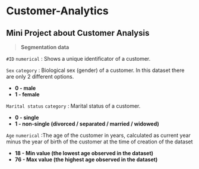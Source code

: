 # Customer-Analytics
## Mini Project about Customer Analysis

> **Segmentation data**

`#ID`  `numerical`  : Shows  a unique identificator of a customer.

`Sex`  `category`   : Biological sex (gender) of a customer. In this dataset there are only 2 different options. 
- **0 - male** 
- **1 - female**

`Marital status` `category` : Marital status of a customer.
+ **0 - single**
+ **1 - non-single (divorced / separated / married / widowed)**


`Age` `numerical`  :The age of the customer in years, calculated as current year minus the year of birth of the customer at the time of creation of the dataset
* **18 - Min value (the lowest age observed in the dataset)**
* **76 - Max value (the highest age observed in the dataset)**

